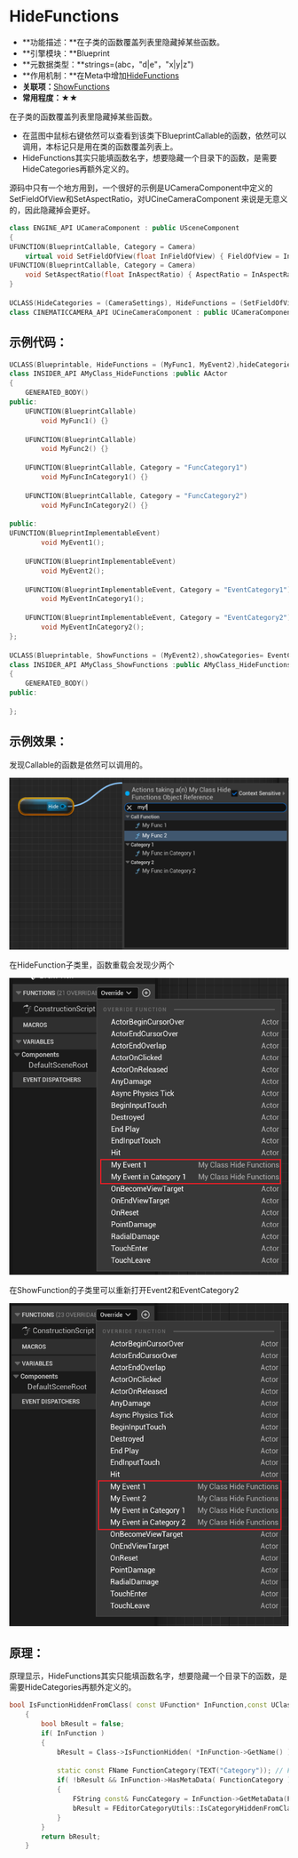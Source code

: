 # HideFunctions

- **功能描述：**在子类的函数覆盖列表里隐藏掉某些函数。
- **引擎模块：**Blueprint
- **元数据类型：**strings=(abc，"d|e"，"x|y|z")
- **作用机制：**在Meta中增加[HideFunctions](../../../../Meta/Blueprint/HideFunctions.md)
- **关联项：**[ShowFunctions](../ShowFunctions.md)
- **常用程度：**★★

在子类的函数覆盖列表里隐藏掉某些函数。

- 在蓝图中鼠标右键依然可以查看到该类下BlueprintCallable的函数，依然可以调用，本标记只是用在类的函数覆盖列表上。
- HideFunctions其实只能填函数名字，想要隐藏一个目录下的函数，是需要HideCategories再额外定义的。

源码中只有一个地方用到，一个很好的示例是UCameraComponent中定义的SetFieldOfView和SetAspectRatio，对UCineCameraComponent 来说是无意义的，因此隐藏掉会更好。

```cpp
class ENGINE_API UCameraComponent : public USceneComponent
{
UFUNCTION(BlueprintCallable, Category = Camera)
	virtual void SetFieldOfView(float InFieldOfView) { FieldOfView = InFieldOfView; }
UFUNCTION(BlueprintCallable, Category = Camera)
	void SetAspectRatio(float InAspectRatio) { AspectRatio = InAspectRatio; }
}

UCLASS(HideCategories = (CameraSettings), HideFunctions = (SetFieldOfView, SetAspectRatio), Blueprintable, ClassGroup = Camera, meta = (BlueprintSpawnableComponent), Config = Engine)
class CINEMATICCAMERA_API UCineCameraComponent : public UCameraComponent
```

## 示例代码：

```cpp
UCLASS(Blueprintable, HideFunctions = (MyFunc1, MyEvent2),hideCategories= EventCategory2)
class INSIDER_API AMyClass_HideFunctions :public AActor
{
	GENERATED_BODY()
public:
	UFUNCTION(BlueprintCallable)
		void MyFunc1() {}

	UFUNCTION(BlueprintCallable)
		void MyFunc2() {}

	UFUNCTION(BlueprintCallable, Category = "FuncCategory1")
		void MyFuncInCategory1() {}

	UFUNCTION(BlueprintCallable, Category = "FuncCategory2")
		void MyFuncInCategory2() {}

public:
UFUNCTION(BlueprintImplementableEvent)
		void MyEvent1();

	UFUNCTION(BlueprintImplementableEvent)
		void MyEvent2();

	UFUNCTION(BlueprintImplementableEvent, Category = "EventCategory1")
		void MyEventInCategory1();

	UFUNCTION(BlueprintImplementableEvent, Category = "EventCategory2")
		void MyEventInCategory2();
};

UCLASS(Blueprintable, ShowFunctions = (MyEvent2),showCategories= EventCategory2)
class INSIDER_API AMyClass_ShowFunctions :public AMyClass_HideFunctions
{
	GENERATED_BODY()
public:

};
```

## 示例效果：

发现Callable的函数是依然可以调用的。

![Untitled](Untitled.png)

在HideFunction子类里，函数重载会发现少两个

![Untitled](Untitled%201.png)

在ShowFunction的子类里可以重新打开Event2和EventCategory2

![Untitled](Untitled%202.png)

## 原理：

原理显示，HideFunctions其实只能填函数名字，想要隐藏一个目录下的函数，是需要HideCategories再额外定义的。

```cpp
bool IsFunctionHiddenFromClass( const UFunction* InFunction,const UClass* Class )
	{
		bool bResult = false;
		if( InFunction )
		{
			bResult = Class->IsFunctionHidden( *InFunction->GetName() );

			static const FName FunctionCategory(TEXT("Category")); // FBlueprintMetadata::MD_FunctionCategory
			if( !bResult && InFunction->HasMetaData( FunctionCategory ) )
			{
				FString const& FuncCategory = InFunction->GetMetaData(FunctionCategory);
				bResult = FEditorCategoryUtils::IsCategoryHiddenFromClass(Class, FuncCategory);
			}
		}
		return bResult;
	}
```